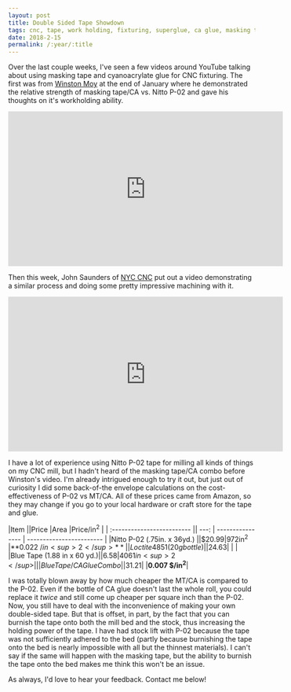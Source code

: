 ```yaml
---
layout: post
title: Double Sided Tape Showdown
tags: cnc, tape, work holding, fixturing, superglue, ca glue, masking tape,
date: 2018-2-15
permalink: /:year/:title
---
```

Over the last couple weeks, I've seen a few videos around YouTube talking about using masking tape and cyanoacrylate glue for CNC fixturing.  The first was from [Winston Moy](https://www.winstonmoy.com) at the end of January where he demonstrated the relative strength of masking tape/CA vs. Nitto P-02 and gave his thoughts on it's workholding ability.  

<iframe width="560" height="315" src="https://www.youtube.com/embed/oaVpIhtK0zg?rel=0" frameborder="0" allow="autoplay; encrypted-media" allowfullscreen></iframe>
<br>

Then this week, John Saunders of [NYC CNC](https://www.nyccnc.com/) put out a video demonstrating a similar process and doing some pretty impressive machining with it.

<iframe width="560" height="315" src="https://www.youtube.com/embed/r6DCvtcU8_M?rel=0" frameborder="0" allow="autoplay; encrypted-media" allowfullscreen></iframe>
<br>

I have a lot of experience using Nitto P-02 tape for milling all kinds of things on my CNC mill, but I hadn't heard of the masking tape/CA combo before Winston's video.  I'm already intrigued enough to try it out, but just out of curiosity I did some back-of-the envelope calculations on the cost-effectiveness of P-02 vs MT/CA.  All of these prices came from Amazon, so they may change if you go to your local hardware or craft store for the tape and glue.

|Item                        ||Price |Area              |Price/in<sup>2</sup>      |
| :------------------------- || ---: | ---------------- | ------------------------ |
|Nitto P-02 (.75in. x 36yd.) ||$20.99|972in<sup>2</sup> |**0.022 $/in<sup>2</sup>**|
|Loctite 4851 (20g bottle)   ||$24.63|                  |                          |
|Blue Tape (1.88 in x 60 yd.)||$6.58 |4061in<sup>2</sup>|                          |
|Blue Tape/CA Glue Combo     ||$31.21|                  |**0.007 $/in<sup>2</sup>**|

I was totally blown away by how much cheaper the MT/CA is compared to the P-02.  Even if the bottle of CA glue doesn't last the whole roll, you could replace it *twice* and still come up cheaper per square inch than the P-02.  Now, you still have to deal with the inconvenience of making your own double-sided tape. But that is offset, in part, by the fact that you can burnish the tape onto both the mill bed and the stock, thus increasing the holding power of the tape. I have had stock lift with P-02 because the tape was not sufficiently adhered to the bed (partly because burnishing the tape onto the bed is nearly impossible with all but the thinnest materials).  I can't say if the same will happen with the masking tape, but the ability to burnish the tape onto the bed makes me think this won't be an issue.

As always, I'd love to hear your feedback.  Contact me below!
